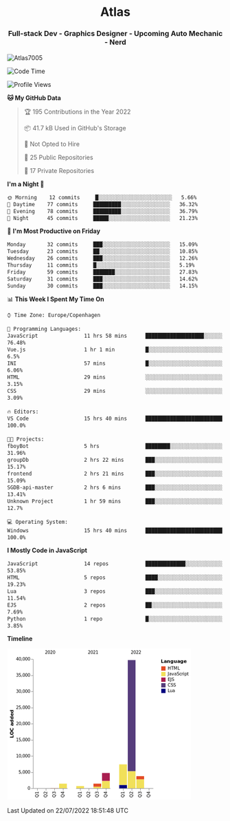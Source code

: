<h1 align="center">Atlas</h1>
<h3 align="center">Full-stack Dev - Graphics Designer - Upcoming Auto Mechanic - Nerd</h3>

<p><img align="center" src="https://github-readme-stats.vercel.app/api/top-langs?username=Atlas7005&show_icons=true&locale=en&layout=compact" alt="Atlas7005" /></p>

<!--START_SECTION:waka-->
![Code Time](http://img.shields.io/badge/Code%20Time-617%20hrs%2028%20mins-blue)

![Profile Views](http://img.shields.io/badge/Profile%20Views-5-blue)

**🐱 My GitHub Data** 

> 🏆 195 Contributions in the Year 2022
 > 
> 📦 41.7 kB Used in GitHub's Storage 
 > 
> 🚫 Not Opted to Hire
 > 
> 📜 25 Public Repositories 
 > 
> 🔑 17 Private Repositories  
 > 
**I'm a Night 🦉** 

```text
🌞 Morning    12 commits     █░░░░░░░░░░░░░░░░░░░░░░░░   5.66% 
🌆 Daytime    77 commits     █████████░░░░░░░░░░░░░░░░   36.32% 
🌃 Evening    78 commits     █████████░░░░░░░░░░░░░░░░   36.79% 
🌙 Night      45 commits     █████░░░░░░░░░░░░░░░░░░░░   21.23%

```
📅 **I'm Most Productive on Friday** 

```text
Monday       32 commits     ███░░░░░░░░░░░░░░░░░░░░░░   15.09% 
Tuesday      23 commits     ██░░░░░░░░░░░░░░░░░░░░░░░   10.85% 
Wednesday    26 commits     ███░░░░░░░░░░░░░░░░░░░░░░   12.26% 
Thursday     11 commits     █░░░░░░░░░░░░░░░░░░░░░░░░   5.19% 
Friday       59 commits     ███████░░░░░░░░░░░░░░░░░░   27.83% 
Saturday     31 commits     ███░░░░░░░░░░░░░░░░░░░░░░   14.62% 
Sunday       30 commits     ███░░░░░░░░░░░░░░░░░░░░░░   14.15%

```


📊 **This Week I Spent My Time On** 

```text
⌚︎ Time Zone: Europe/Copenhagen

💬 Programming Languages: 
JavaScript               11 hrs 58 mins      ███████████████████░░░░░░   76.48% 
Vue.js                   1 hr 1 min          █░░░░░░░░░░░░░░░░░░░░░░░░   6.5% 
INI                      57 mins             █░░░░░░░░░░░░░░░░░░░░░░░░   6.06% 
HTML                     29 mins             ░░░░░░░░░░░░░░░░░░░░░░░░░   3.15% 
CSS                      29 mins             ░░░░░░░░░░░░░░░░░░░░░░░░░   3.09%

🔥 Editors: 
VS Code                  15 hrs 40 mins      █████████████████████████   100.0%

🐱‍💻 Projects: 
fboyBot                  5 hrs               ████████░░░░░░░░░░░░░░░░░   31.96% 
groupDb                  2 hrs 22 mins       ███░░░░░░░░░░░░░░░░░░░░░░   15.17% 
frontend                 2 hrs 21 mins       ███░░░░░░░░░░░░░░░░░░░░░░   15.09% 
SGDB-api-master          2 hrs 6 mins        ███░░░░░░░░░░░░░░░░░░░░░░   13.41% 
Unknown Project          1 hr 59 mins        ███░░░░░░░░░░░░░░░░░░░░░░   12.7%

💻 Operating System: 
Windows                  15 hrs 40 mins      █████████████████████████   100.0%

```

**I Mostly Code in JavaScript** 

```text
JavaScript               14 repos            █████████████░░░░░░░░░░░░   53.85% 
HTML                     5 repos             ████░░░░░░░░░░░░░░░░░░░░░   19.23% 
Lua                      3 repos             ███░░░░░░░░░░░░░░░░░░░░░░   11.54% 
EJS                      2 repos             ██░░░░░░░░░░░░░░░░░░░░░░░   7.69% 
Python                   1 repo              █░░░░░░░░░░░░░░░░░░░░░░░░   3.85%

```


**Timeline**

![Chart not found](https://raw.githubusercontent.com/Atlas7005/Atlas7005/master/charts/bar_graph.png) 


 Last Updated on 22/07/2022 18:51:48 UTC
<!--END_SECTION:waka-->

